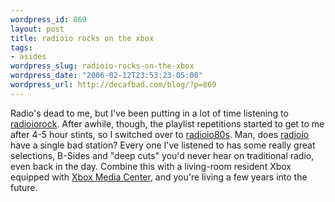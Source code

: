 ```yaml
--- 
wordpress_id: 869
layout: post
title: radioio rocks on the xbox
tags: 
- asides
wordpress_slug: radioio-rocks-on-the-xbox
wordpress_date: "2006-02-12T23:53:23-05:00"
wordpress_url: http://decafbad.com/blog/?p=869
---
```

Radio's dead to me, but I've been putting in a lot of time listening to <a href="http://www.radioio.com/radioiorock.php">radioiorock</a>.  After awhile, though, the playlist repetitions started to get to me after 4-5 hour stints, so I switched over to <a href="http://www.radioio.com/radioio80s.php">radioio80s</a>.  Man, does <a href="http://www.radioio.com">radioio</a> have a single bad station?  Every one I've listened to has some really great selections, B-Sides and "deep cuts" you'd never hear on traditional radio, even back in the day.  Combine this with a living-room resident Xbox equipped with <a href="http://www.xboxmediacenter.com/">Xbox Media Center</a>, and you're living a few years into the future.
